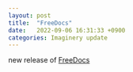 ```yaml
---
layout: post
title:  "FreeDocs"
date:   2022-09-06 16:31:33 +0900
categories: Imaginery update
---
```

new release of [FreeDocs]

[FreeDocs]: https://github.com/nordap/electron/releases/tag/test
